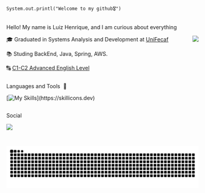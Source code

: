 <code>System.out.printl("Welcome to my github🎖️")</code>
##


Hello! My name is Luiz Henrique, and I am curious about everything

<img align="right" height="130" src="https://media2.giphy.com/media/v1.Y2lkPTc5MGI3NjExYndydmRlMmE0am5kaTJqcTJkMGF6anhwYWJjc2RmM2NzZTZmbmQzZyZlcD12MV9pbnRlcm5hbF9naWZfYnlfaWQmY3Q9cw/3BBv1D4AFbJkY/giphy.gif"/>
  
<p>🎓 Graduated in Systems Analysis and Development at <a href="https://www.unifecaf.com.br" target="blank_">UniFecaf</a></p>
<p>📚 Studing BackEnd, Java, Spring, AWS.
<p>🔠 <a href="https://www.ef.com.br/test/results-advanced/">C1-C2 Advanced English Level</a></p>

##

 Languages and Tools ​ 🧰

  [![My Skills](https://skillicons.dev/icons?i=java,docker,spring,git,python,mysql,)](https://skillicons.dev)

##

<p>Social
  
 <a href="https://www.linkedin.com/in/luizhenriqueoliveira337" target="_blank"><img src="https://img.shields.io/badge/-LinkedIn-%230077B5?style=for-the-badge&logo=linkedin&logoColor=white" target="_blank"></a>

 #
 
<picture align="center">
  <source media="(prefers-color-scheme: dark)" srcset="https://raw.githubusercontent.com/luizoliv07/luizoliv07/output/github-contribution-grid-snake-dark.svg">
  <source media="(prefers-color-scheme: light)" srcset="https://raw.githubusercontent.com/luizoliv07/luizoliv07/output/github-contribution-grid-snake-dark.svg">
  <img align="center" alt="github contribution grid snake animation" src="https://raw.githubusercontent.com/luizoliv07/luizoliv07/output/github-contribution-grid-snake.svg">
</picture>


